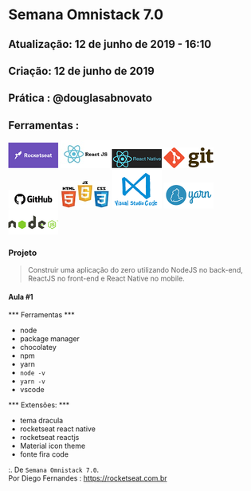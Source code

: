 # Semana Omnistack 7.0

## Atualização: 12 de junho de 2019 - 16:10
## Criação: 12 de junho de 2019
## Prática : @douglasabnovato

## Ferramentas : 

![Rocketseat](/images/logo-rocketseat.png)
![ReactJS](/images/logo-reactjs.jpg)
![React Native](/images/logo-react-native.png)
![Git](/images/logo-git.png)
![Github](/images/logo-github.png)
![HTML/CSS/Javascript](/images/logo-html-css-js.jpeg)
![VSCode](/images/logo-VSCode.png)
![Yarn](/images/logo-yarn.png)
![Nodejs](/images/logo-nodejs.png)

### Projeto
> Construir uma aplicação do zero utilizando NodeJS no back-end, ReactJS no front-end e React Native no mobile.

#### Aula #1

*** Ferramentas ***
- node 
- package manager 
- chocolatey
- npm 
- yarn
- `node -v`
- `yarn -v`
- vscode

*** Extensões: ***
- tema dracula
- rocketseat react native
- rocketseat reactjs
- Material icon theme
- fonte fira code

:. De `Semana Omnistack 7.0`.<br/> 
Por Diego Fernandes : https://rocketseat.com.br